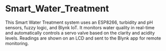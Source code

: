 # Smart_Water_Treatment
This Smart Water Treatment system uses an ESP8266, turbidity and pH sensors, fuzzy logic, and Blynk IoT. It monitors water quality in real-time and automatically controls a servo valve based on the clarity and acidity levels. Readings are shown on an LCD and sent to the Blynk app for remote monitoring.
